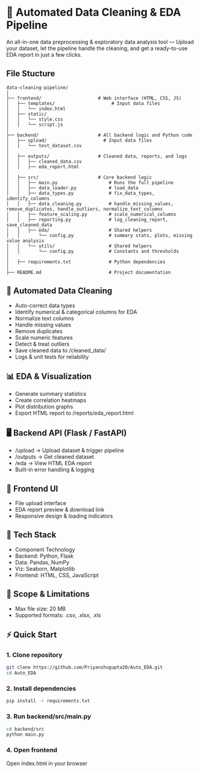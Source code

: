 # 🚀 Automated Data Cleaning & EDA Pipeline
An all-in-one data preprocessing & exploratory data analysis tool — Upload your dataset, let the pipeline handle the cleaning, and get a ready-to-use EDA report in just a few clicks.

## File Stucture
```
data-cleaning-pipeline/
│
├── frontend/                     # Web interface (HTML, CSS, JS)
│   ├── templates/                     # Input data files
│   │   └── index.html
│   ├── static/
│   │   └── style.css
│   │   └── script.js
│
├── backend/                      # All backend logic and Python code
│   ├── upload/                     # Input data files
│   │   └── test_dataset.csv
│
│   ├── outputs/                  # Cleaned data, reports, and logs
│   │   ├── cleaned_data.csv
│   │   ├── eda_report.html
│
│   ├── src/                      # Core backend logic
│   │   ├── main.py                   # Runs the full pipeline
│   │   ├── data_loader.py            # load_data
│   │   ├── data_types.py             # fix_data_types, identify_columns
│   │   ├── data_cleaning.py          # handle_missing_values, remove_duplicates, handle_outliers, normalize_text_columns
│   │   ├── feature_scaling.py        # scale_numerical_columns
│   │   ├── reporting.py              # log_cleaning_report, save_cleaned_data
│   │   ├── eda/                      # Shared helpers
│   │       └── config.py             # summary stats, plots, missing value analysis
│   │   └── utils/                    # Shared helpers
│   │       └── config.py             # Constants and thresholds
│
│   ├── requirements.txt              # Python dependencies
│
├── README.md                         # Project documentation
```

## 🧹 Automated Data Cleaning

- Auto-correct data types
- Identify numerical & categorical columns for EDA
- Normalize text columns
- Handle missing values
- Remove duplicates
- Scale numeric features
- Detect & treat outliers
- Save cleaned data to /cleaned_data/
- Logs & unit tests for reliability

## 📊 EDA & Visualization

- Generate summary statistics
- Create correlation heatmaps
- Plot distribution graphs
- Export HTML report to /reports/eda_report.html

## 🖥 Backend API (Flask / FastAPI)

- /upload → Upload dataset & trigger pipeline
- /outputs → Get cleaned dataset
- /eda → View HTML EDA report
- Built-in error handling & logging

## 🎨 Frontend UI
- File upload interface
- EDA report preview & download link
- Responsive design & loading indicators

## 📂 Tech Stack
- Component	Technology
- Backend:	Python, Flask
- Data:	Pandas, NumPy
- Viz:	Seaborn, Matplotlib
- Frontend:	HTML, CSS, JavaScript

## 📌 Scope & Limitations
- Max file size: 20 MB
- Supported formats: .csv, .xlsx, .xls

## ⚡ Quick Start
### 1. Clone repository
```bash
git clone https://github.com/Priyanshugupta20/Auto_EDA.git
cd Auto_EDA
```

### 2. Install dependencies
```bash
pip install -r requirements.txt
```

### 3. Run backend/src/main.py
```bash
cd backend/src
python main.py
```

### 4. Open frontend
Open index.html in your browser

